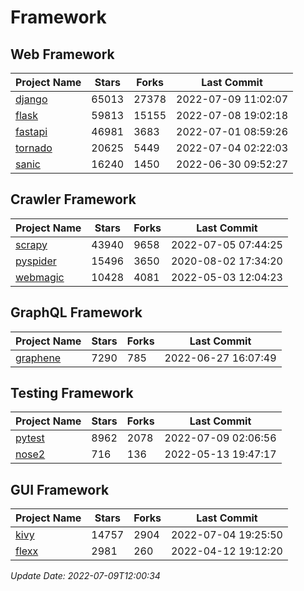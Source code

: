 # Framework

## Web Framework
| Project Name | Stars | Forks | Last Commit |
| ------------ | ----- | ----- | ----------- |
| [django](https://github.com/django/django) | 65013 | 27378 | 2022-07-09 11:02:07 |
| [flask](https://github.com/pallets/flask) | 59813 | 15155 | 2022-07-08 19:02:18 |
| [fastapi](https://github.com/tiangolo/fastapi) | 46981 | 3683 | 2022-07-01 08:59:26 |
| [tornado](https://github.com/tornadoweb/tornado) | 20625 | 5449 | 2022-07-04 02:22:03 |
| [sanic](https://github.com/sanic-org/sanic) | 16240 | 1450 | 2022-06-30 09:52:27 |

## Crawler Framework
| Project Name | Stars | Forks | Last Commit |
| ------------ | ----- | ----- | ----------- |
| [scrapy](https://github.com/scrapy/scrapy) | 43940 | 9658 | 2022-07-05 07:44:25 |
| [pyspider](https://github.com/binux/pyspider) | 15496 | 3650 | 2020-08-02 17:34:20 |
| [webmagic](https://github.com/code4craft/webmagic) | 10428 | 4081 | 2022-05-03 12:04:23 |

## GraphQL Framework
| Project Name | Stars | Forks | Last Commit |
| ------------ | ----- | ----- | ----------- |
| [graphene](https://github.com/graphql-python/graphene) | 7290 | 785 | 2022-06-27 16:07:49 |

## Testing Framework
| Project Name | Stars | Forks | Last Commit |
| ------------ | ----- | ----- | ----------- |
| [pytest](https://github.com/pytest-dev/pytest) | 8962 | 2078 | 2022-07-09 02:06:56 |
| [nose2](https://github.com/nose-devs/nose2) | 716 | 136 | 2022-05-13 19:47:17 |

## GUI Framework
| Project Name | Stars | Forks | Last Commit |
| ------------ | ----- | ----- | ----------- |
| [kivy](https://github.com/kivy/kivy) | 14757 | 2904 | 2022-07-04 19:25:50 |
| [flexx](https://github.com/flexxui/flexx) | 2981 | 260 | 2022-04-12 19:12:20 |

*Update Date: 2022-07-09T12:00:34*